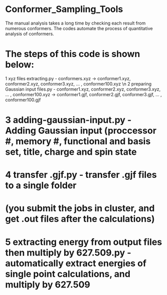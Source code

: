 # Conformer_Sampling_Tools
The manual analysis takes a long time by checking each result from numerous conformers. The codes automate the process of quantitative analysis of conformers. 

# The steps of this code is shown below:
1 xyz files extracting.py - conformers.xyz -> conformer1.xyz, conformer2.xyz, conformer3.xyz, ... , conformer100.xyz \n
2 preparing Gaussian input files.py - conformer1.xyz, conformer2.xyz, conformer3.xyz, ... , conformer100.xyz -> conformer1.gjf, conformer2.gjf, conformer3.gjf, ... , conformer100.gjf
# 3 adding-gaussian-input.py - Adding Gaussian input (proccessor #, memory #, functional and basis set, title, charge and spin state
# 4 transfer .gjf.py  - transfer .gjf files to a single folder
#  (you submit the jobs in cluster, and get .out files after the calculations)
# 5 extracting energy from output files then multiply by 627.509.py - automatically extract energies of single point calculations, and multiply by 627.509
